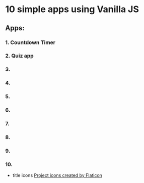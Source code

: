 # 10 simple apps using Vanilla JS
## Apps:
 ### 1. Countdown Timer
 ### 2. Quiz app
 ### 3.
 ### 4.
 ### 5. 
 ### 6.
 ### 7. 
 ### 8. 
 ### 9. 
 ### 10. 
- title icons
[Project icons created by Flaticon](https://www.flaticon.com/free-icons/project)
